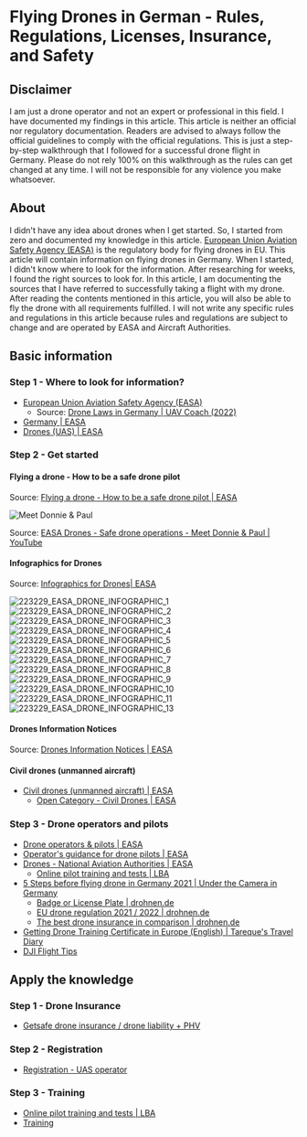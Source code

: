 # Flying Drones in German - Rules, Regulations, Licenses, Insurance, and Safety

## Disclaimer

I am just a drone operator and not an expert or professional in this field. I have documented my findings in this
article. This article is neither an official nor regulatory documentation. Readers are advised to always follow the
official guidelines to comply with the official regulations. This is just a step-by-step walkthrough that I followed
for a successful drone flight in Germany. Please do not rely 100% on this walkthrough as the rules can get changed at
any time. I will not be responsible for any violence you make whatsoever.

## About

I didn't have any idea about drones when I get started. So, I started from zero and documented my knowledge in this
article. [European Union Aviation Safety Agency (EASA)](https://www.easa.europa.eu/) is the regulatory body for flying
drones in EU. This article will contain information on flying drones in Germany. When I started, I didn't know where to
look for the information. After researching for weeks, I found the right sources to look for. In this article, I am
documenting the sources that I have referred to successfully taking a flight with my drone. After reading the contents
mentioned in this article, you will also be able to fly the drone with all requirements fulfilled. I will not write any
specific rules and regulations in this article because rules and regulations are subject to change and are operated by
EASA and Aircraft Authorities.

## Basic information

### Step 1 - Where to look for information?

* [European Union Aviation Safety Agency (EASA)](https://www.easa.europa.eu/)
  * Source: [Drone Laws in Germany | UAV Coach (2022)](https://uavcoach.com/drone-laws-in-germany/)
* [Germany | EASA](https://www.easa.europa.eu/light/topics/germany)
* [Drones (UAS) | EASA](https://www.easa.europa.eu/the-agency/faqs/drones-uas)

### Step 2 - Get started

#### Flying a drone - How to be a safe drone pilot

Source: [Flying a drone - How to be a safe drone pilot | EASA](https://www.easa.europa.eu/light/topics/flying-drone-how-be-safe-drone-pilot)

![Meet Donnie & Paul](files/img/easa_donnie_and_paul.jpg)

Source: [EASA Drones - Safe drone operations - Meet Donnie & Paul | YouTube](https://www.youtube.com/watch?v=l6xHV61jwGo)

#### Infographics for Drones

Source: [Infographics for Drones| EASA](https://www.easa.europa.eu/downloads/120953/en)

![223229_EASA_DRONE_INFOGRAPHIC_1](files/img/infographics_for_drones/GIF_ANIMATIONS/223229_EASA_DRONE_INFOGRAPHIC_1.gif)
![223229_EASA_DRONE_INFOGRAPHIC_2](files/img/infographics_for_drones/GIF_ANIMATIONS/223229_EASA_DRONE_INFOGRAPHIC_2.gif)
![223229_EASA_DRONE_INFOGRAPHIC_3](files/img/infographics_for_drones/GIF_ANIMATIONS/223229_EASA_DRONE_INFOGRAPHIC_3.gif)
![223229_EASA_DRONE_INFOGRAPHIC_4](files/img/infographics_for_drones/GIF_ANIMATIONS/223229_EASA_DRONE_INFOGRAPHIC_4.gif)
![223229_EASA_DRONE_INFOGRAPHIC_5](files/img/infographics_for_drones/GIF_ANIMATIONS/223229_EASA_DRONE_INFOGRAPHIC_5.gif)
![223229_EASA_DRONE_INFOGRAPHIC_6](files/img/infographics_for_drones/GIF_ANIMATIONS/223229_EASA_DRONE_INFOGRAPHIC_6.gif)
![223229_EASA_DRONE_INFOGRAPHIC_7](files/img/infographics_for_drones/GIF_ANIMATIONS/223229_EASA_DRONE_INFOGRAPHIC_7.gif)
![223229_EASA_DRONE_INFOGRAPHIC_8](files/img/infographics_for_drones/GIF_ANIMATIONS/223229_EASA_DRONE_INFOGRAPHIC_8.gif)
![223229_EASA_DRONE_INFOGRAPHIC_9](files/img/infographics_for_drones/GIF_ANIMATIONS/223229_EASA_DRONE_INFOGRAPHIC_9.gif)
![223229_EASA_DRONE_INFOGRAPHIC_10](files/img/infographics_for_drones/GIF_ANIMATIONS/223229_EASA_DRONE_INFOGRAPHIC_10.gif)
![223229_EASA_DRONE_INFOGRAPHIC_11](files/img/infographics_for_drones/GIF_ANIMATIONS/223229_EASA_DRONE_INFOGRAPHIC_11.gif)
![223229_EASA_DRONE_INFOGRAPHIC_13](files/img/infographics_for_drones/GIF_ANIMATIONS/223229_EASA_DRONE_INFOGRAPHIC_13.gif)

#### Drones Information Notices

Source: [Drones Information Notices | EASA](https://www.easa.europa.eu/document-library/general-publications/drones-information-notices)

#### Civil drones (unmanned aircraft)

* [Civil drones (unmanned aircraft) | EASA](https://www.easa.europa.eu/domains/civil-drones)
  * [Open Category - Civil Drones | EASA](https://www.easa.europa.eu/domains/civil-drones/drones-regulatory-framework-background/open-category-civil-drones)

### Step 3 - Drone operators and pilots

* [Drone operators & pilots | EASA](https://www.easa.europa.eu/light/topics/drone-operators-pilots)
* [Operator's guidance for drone pilots | EASA](https://www.easa.europa.eu/light/topics/operators-guidance-drone-pilots)
* [Drones - National Aviation Authorities | EASA](https://www.easa.europa.eu/domains/civil-drones/naa)
  * [Online pilot training and tests | LBA](https://lba-openuav.de/)
* [5 Steps before flying drone in Germany 2021 | Under the Camera in Germany](https://youtu.be/M-FQuPDoE0o)
  * [Badge or License Plate | drohnen.de](https://shop.drohnen.de/laseric/?p=1)
  * [EU drone regulation 2021 / 2022 | drohnen.de](https://www.drohnen.de/20336/drohnen-gesetze-eu/)
  * [The best drone insurance in comparison | drohnen.de](https://www.drohnen.de/32066/versicherungen/)
* [Getting Drone Training Certificate in Europe (English) | Tareque's Travel Diary](https://youtu.be/5vTwmQdbwNc)
* [DJI Flight Tips](https://www.dji.com/de/flyingtips/de)

## Apply the knowledge

### Step 1 - Drone Insurance

* [Getsafe drone insurance / drone liability + PHV](https://www.hellogetsafe.com/en-de/p/drone-de0)

### Step 2 - Registration

* [Registration - UAS operator](https://uas-registration.lba-openuav.de/#/registration/uasOperator)

### Step 3 - Training

* [Online pilot training and tests | LBA](https://lba-openuav.de/)
* [Training](training.md)
